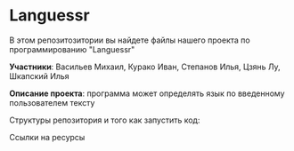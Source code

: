 # Languessr
В этом репозитозитории вы найдете файлы нашего проекта по программированию "Languessr"

**Участники**: Васильев Михаил, Курако Иван, Степанов Илья, Цзянь Лу, Шкапский Илья

**Описание проекта**: программа может определять язык по введенному пользователем тексту

Структуры репозитория и того как запустить код:

Ссылки на ресурсы

